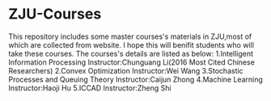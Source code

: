 # ZJU-Courses
This repository includes some master courses's materials in ZJU,most of which are collected from website.
I hope this will benifit students who will take these courses.
The courses's details are listed as below:
1.Intelligent Information Processing
Instructor:Chunguang Li(2016 Most Cited Chinese Researchers)
2.Convex Optimization
Instructor:Wei Wang
3.Stochastic Processes and Queuing Theory
Instructor:Caijun Zhong
4.Machine Learning
Instructor:Haoji Hu
5.ICCAD
Instructor:Zheng Shi 
